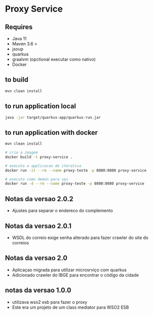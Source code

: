 # Proxy Service

## Requires

* Java 11
* Maven 3.6 >
* jsoup
* quarkus
* graalvm (opctional executar como nativo)
* Docker

## to build

```bash
mvn clean install
```

## to run application local

```bash
java -jar target/quarkus-app/quarkus-run.jar
```

## to run application with docker

```bash
mvn clean install

# cria a imagem
docker build -t proxy-service .

# executa a applicacao de iterativa
docker run -it --rm --name proxy-teste -p 8080:8080 proxy-service

# executa como demon para vps
docker run -d --rm --name proxy-teste -p 8080:8080 proxy-service
```

## Notas da versao 2.0.2

* Ajustes para separar o endereco do complemento

## Notas da versao 2.0.1

* WSDL do correio exige senha alterado para fazer crawler do site do correios

## Notas da versao 2.0

* Aplicaçao migrada para utilizar microsrviço com quarkus
* Adicionado crawler do IBGE para encontrar o código da cidade 

## notas da versao 1.0.0
* utilizava wso2 esb para fazer o proxy
* Este era um projeto de um class mediator para WSO2 ESB